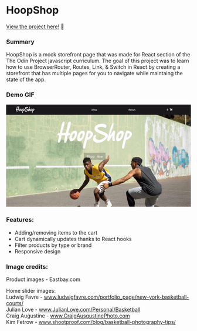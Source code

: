 # HoopShop


<p><a href="https://kfig21.github.io/shopping_cart/" target="_blank" rel="noopener noreferrer">View the project here!</a> 👀</p>


<h3>Summary</h3>
<p>HoopShop is a mock storefront page that was made for React section of the The Odin Project javascript curriculum. The goal of this project was to learn how to use BrowserRouter, Routes, Link, & Switch in React by creating a storefront that has multiple pages for you to navigate while maintaing the state of the app.</p>

<h3>Demo GIF</h3>

![](demo.gif)

<h3>Features:</h3>

- Adding/removing items to the cart
- Cart dynamically updates thanks to React hooks
- Filter products by type or brand
- Responsive design

<h3>Image credits:</h3>

Product images - Eastbay.com

Home slider images:<br>
Ludwig Favre - www.ludwigfavre.com/portfolio_page/new-york-basketball-courts/ <br>
Julian Love - www.JulianLove.com/Personal/Basketball <br>
Craig Augustine - www.CraigAusgustinePhoto.com <br>
Kim Fetrow - www.shootproof.com/blog/basketball-photography-tips/ <br>
